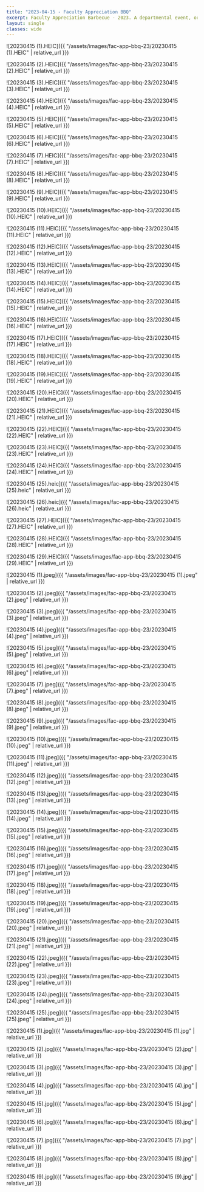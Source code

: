 ```yaml
---
title: "2023-04-15 - Faculty Appreciation BBQ"
excerpt: Faculty Appreciation Barbecue - 2023. A departmental event, organized by SGSA, to show appreciation for the faculties and the stuffs.
layout: single
classes: wide
---
```


![20230415 (1).HEIC]({{ "/assets/images/fac-app-bbq-23/20230415 (1).HEIC" | relative_url }})

![20230415 (2).HEIC]({{ "/assets/images/fac-app-bbq-23/20230415 (2).HEIC" | relative_url }})

![20230415 (3).HEIC]({{ "/assets/images/fac-app-bbq-23/20230415 (3).HEIC" | relative_url }})

![20230415 (4).HEIC]({{ "/assets/images/fac-app-bbq-23/20230415 (4).HEIC" | relative_url }})

![20230415 (5).HEIC]({{ "/assets/images/fac-app-bbq-23/20230415 (5).HEIC" | relative_url }})

![20230415 (6).HEIC]({{ "/assets/images/fac-app-bbq-23/20230415 (6).HEIC" | relative_url }})

![20230415 (7).HEIC]({{ "/assets/images/fac-app-bbq-23/20230415 (7).HEIC" | relative_url }})

![20230415 (8).HEIC]({{ "/assets/images/fac-app-bbq-23/20230415 (8).HEIC" | relative_url }})

![20230415 (9).HEIC]({{ "/assets/images/fac-app-bbq-23/20230415 (9).HEIC" | relative_url }})

![20230415 (10).HEIC]({{ "/assets/images/fac-app-bbq-23/20230415 (10).HEIC" | relative_url }})

![20230415 (11).HEIC]({{ "/assets/images/fac-app-bbq-23/20230415 (11).HEIC" | relative_url }})

![20230415 (12).HEIC]({{ "/assets/images/fac-app-bbq-23/20230415 (12).HEIC" | relative_url }})

![20230415 (13).HEIC]({{ "/assets/images/fac-app-bbq-23/20230415 (13).HEIC" | relative_url }})

![20230415 (14).HEIC]({{ "/assets/images/fac-app-bbq-23/20230415 (14).HEIC" | relative_url }})

![20230415 (15).HEIC]({{ "/assets/images/fac-app-bbq-23/20230415 (15).HEIC" | relative_url }})

![20230415 (16).HEIC]({{ "/assets/images/fac-app-bbq-23/20230415 (16).HEIC" | relative_url }})

![20230415 (17).HEIC]({{ "/assets/images/fac-app-bbq-23/20230415 (17).HEIC" | relative_url }})

![20230415 (18).HEIC]({{ "/assets/images/fac-app-bbq-23/20230415 (18).HEIC" | relative_url }})

![20230415 (19).HEIC]({{ "/assets/images/fac-app-bbq-23/20230415 (19).HEIC" | relative_url }})

![20230415 (20).HEIC]({{ "/assets/images/fac-app-bbq-23/20230415 (20).HEIC" | relative_url }})

![20230415 (21).HEIC]({{ "/assets/images/fac-app-bbq-23/20230415 (21).HEIC" | relative_url }})

![20230415 (22).HEIC]({{ "/assets/images/fac-app-bbq-23/20230415 (22).HEIC" | relative_url }})

![20230415 (23).HEIC]({{ "/assets/images/fac-app-bbq-23/20230415 (23).HEIC" | relative_url }})

![20230415 (24).HEIC]({{ "/assets/images/fac-app-bbq-23/20230415 (24).HEIC" | relative_url }})

![20230415 (25).heic]({{ "/assets/images/fac-app-bbq-23/20230415 (25).heic" | relative_url }})

![20230415 (26).heic]({{ "/assets/images/fac-app-bbq-23/20230415 (26).heic" | relative_url }})

![20230415 (27).HEIC]({{ "/assets/images/fac-app-bbq-23/20230415 (27).HEIC" | relative_url }})

![20230415 (28).HEIC]({{ "/assets/images/fac-app-bbq-23/20230415 (28).HEIC" | relative_url }})

![20230415 (29).HEIC]({{ "/assets/images/fac-app-bbq-23/20230415 (29).HEIC" | relative_url }})

![20230415 (1).jpeg]({{ "/assets/images/fac-app-bbq-23/20230415 (1).jpeg" | relative_url }})

![20230415 (2).jpeg]({{ "/assets/images/fac-app-bbq-23/20230415 (2).jpeg" | relative_url }})

![20230415 (3).jpeg]({{ "/assets/images/fac-app-bbq-23/20230415 (3).jpeg" | relative_url }})

![20230415 (4).jpeg]({{ "/assets/images/fac-app-bbq-23/20230415 (4).jpeg" | relative_url }})

![20230415 (5).jpeg]({{ "/assets/images/fac-app-bbq-23/20230415 (5).jpeg" | relative_url }})

![20230415 (6).jpeg]({{ "/assets/images/fac-app-bbq-23/20230415 (6).jpeg" | relative_url }})

![20230415 (7).jpeg]({{ "/assets/images/fac-app-bbq-23/20230415 (7).jpeg" | relative_url }})

![20230415 (8).jpeg]({{ "/assets/images/fac-app-bbq-23/20230415 (8).jpeg" | relative_url }})

![20230415 (9).jpeg]({{ "/assets/images/fac-app-bbq-23/20230415 (9).jpeg" | relative_url }})

![20230415 (10).jpeg]({{ "/assets/images/fac-app-bbq-23/20230415 (10).jpeg" | relative_url }})

![20230415 (11).jpeg]({{ "/assets/images/fac-app-bbq-23/20230415 (11).jpeg" | relative_url }})

![20230415 (12).jpeg]({{ "/assets/images/fac-app-bbq-23/20230415 (12).jpeg" | relative_url }})

![20230415 (13).jpeg]({{ "/assets/images/fac-app-bbq-23/20230415 (13).jpeg" | relative_url }})

![20230415 (14).jpeg]({{ "/assets/images/fac-app-bbq-23/20230415 (14).jpeg" | relative_url }})

![20230415 (15).jpeg]({{ "/assets/images/fac-app-bbq-23/20230415 (15).jpeg" | relative_url }})

![20230415 (16).jpeg]({{ "/assets/images/fac-app-bbq-23/20230415 (16).jpeg" | relative_url }})

![20230415 (17).jpeg]({{ "/assets/images/fac-app-bbq-23/20230415 (17).jpeg" | relative_url }})

![20230415 (18).jpeg]({{ "/assets/images/fac-app-bbq-23/20230415 (18).jpeg" | relative_url }})

![20230415 (19).jpeg]({{ "/assets/images/fac-app-bbq-23/20230415 (19).jpeg" | relative_url }})

![20230415 (20).jpeg]({{ "/assets/images/fac-app-bbq-23/20230415 (20).jpeg" | relative_url }})

![20230415 (21).jpeg]({{ "/assets/images/fac-app-bbq-23/20230415 (21).jpeg" | relative_url }})

![20230415 (22).jpeg]({{ "/assets/images/fac-app-bbq-23/20230415 (22).jpeg" | relative_url }})

![20230415 (23).jpeg]({{ "/assets/images/fac-app-bbq-23/20230415 (23).jpeg" | relative_url }})

![20230415 (24).jpeg]({{ "/assets/images/fac-app-bbq-23/20230415 (24).jpeg" | relative_url }})

![20230415 (25).jpeg]({{ "/assets/images/fac-app-bbq-23/20230415 (25).jpeg" | relative_url }})

![20230415 (1).jpg]({{ "/assets/images/fac-app-bbq-23/20230415 (1).jpg" | relative_url }})

![20230415 (2).jpg]({{ "/assets/images/fac-app-bbq-23/20230415 (2).jpg" | relative_url }})

![20230415 (3).jpg]({{ "/assets/images/fac-app-bbq-23/20230415 (3).jpg" | relative_url }})

![20230415 (4).jpg]({{ "/assets/images/fac-app-bbq-23/20230415 (4).jpg" | relative_url }})

![20230415 (5).jpg]({{ "/assets/images/fac-app-bbq-23/20230415 (5).jpg" | relative_url }})

![20230415 (6).jpg]({{ "/assets/images/fac-app-bbq-23/20230415 (6).jpg" | relative_url }})

![20230415 (7).jpg]({{ "/assets/images/fac-app-bbq-23/20230415 (7).jpg" | relative_url }})

![20230415 (8).jpg]({{ "/assets/images/fac-app-bbq-23/20230415 (8).jpg" | relative_url }})

![20230415 (9).jpg]({{ "/assets/images/fac-app-bbq-23/20230415 (9).jpg" | relative_url }})
